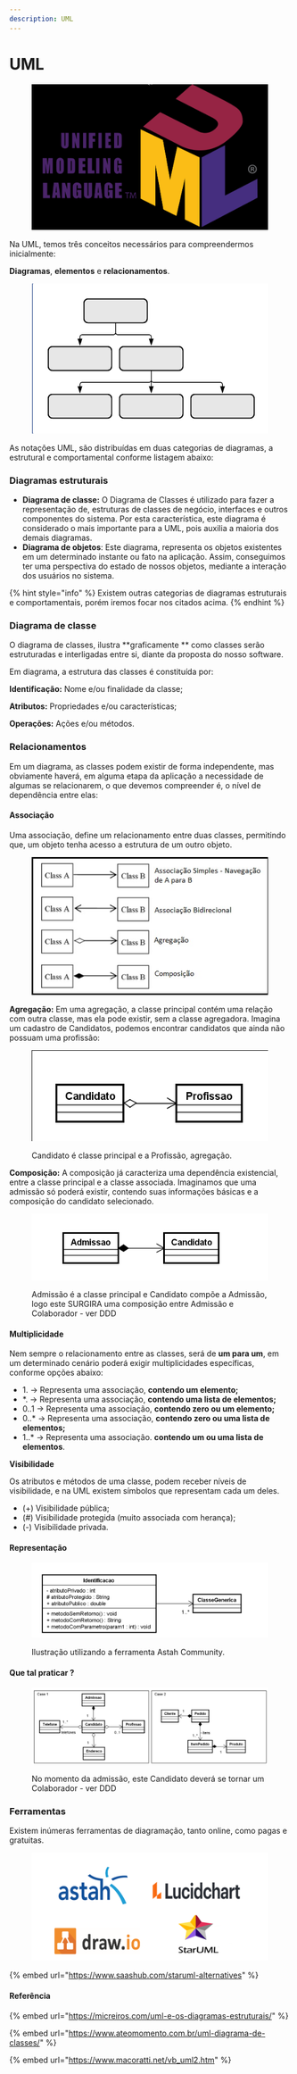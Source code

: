 ```yaml
---
description: UML
---
```


# UML

<figure><img src="../../.gitbook/assets/image (22).png" alt=""><figcaption></figcaption></figure>

Na UML, temos três conceitos necessários para compreendermos inicialmente:

**Diagramas**, **elementos** e **relacionamentos**.

<figure><img src="../../.gitbook/assets/image (24).png" alt=""><figcaption></figcaption></figure>

As notações UML, são distribuídas em duas categorias de diagramas, a estrutural e comportamental conforme listagem abaixo:

### Diagramas estruturais

* **Diagrama de classe:** O Diagrama de Classes é utilizado para fazer a representação de, estruturas de classes de negócio, interfaces e outros componentes do sistema. Por esta característica, este diagrama é considerado o mais importante para a UML, pois auxilia a maioria dos demais diagramas.
* **Diagrama de objetos**: Este diagrama, representa os objetos existentes em um determinado instante ou fato na aplicação. Assim, conseguimos ter uma perspectiva do estado de nossos objetos, mediante a interação dos usuários no sistema.

{% hint style="info" %}
Existem outras categorias de diagramas estruturais e comportamentais, porém iremos focar nos citados acima.
{% endhint %}

### Diagrama de classe

O diagrama de classes, ilustra \*\*graficamente \*\* como classes serão estruturadas e interligadas entre si, diante da proposta do nosso software.

Em diagrama, a estrutura das classes é constituída por:

**Identificação:** Nome e/ou finalidade da classe;

**Atributos:** Propriedades e/ou características;

**Operações:** Ações e/ou métodos.

### Relacionamentos

Em um diagrama, as classes podem existir de forma independente, mas obviamente haverá, em alguma etapa da aplicação a necessidade de algumas se relacionarem, o que devemos compreender é, o nível de dependência entre elas:

#### Associação

Uma associação, define um relacionamento entre duas classes, permitindo que, um objeto tenha acesso a estrutura de um outro objeto.

<figure><img src="../../.gitbook/assets/image (25).png" alt=""><figcaption></figcaption></figure>

**Agregação:** Em uma agregação, a classe principal contém uma relação com outra classe, mas ela pode existir, sem a classe agregadora. Imagina um cadastro de Candidatos, podemos encontrar candidatos que ainda não possuam uma profissão:

<figure><img src="../../.gitbook/assets/image (26).png" alt=""><figcaption><p>Candidato é classe principal e a Profissão, agregação.</p></figcaption></figure>

**Composição:** A composição já caracteriza uma dependência existencial, entre a classe principal e a classe associada. Imaginamos que uma admissão só poderá existir, contendo suas informações básicas e a composição do candidato selecionado.

<figure><img src="../../.gitbook/assets/image (27).png" alt=""><figcaption><p>Admissão é a classe principal e Candidato compõe a Admissão, logo este SURGIRA uma composição entre Admissão e Colaborador - ver DDD</p></figcaption></figure>

#### Multiplicidade

Nem sempre o relacionamento entre as classes, será de **um para um**, em um determinado cenário poderá exigir multiplicidades específicas, conforme opções abaixo:

* 1\. -> Representa uma associação, **contendo um elemento;**
* \*. -> Representa uma associação, **contendo uma lista de elementos;**
* 0..1 -> Representa uma associação, **contendo zero ou um elemento;**
* 0..\* -> Representa uma associação, **contendo zero ou uma lista de elementos;**
* 1..\* -> Representa uma associação. **contendo um ou uma lista de elementos**.

**Visibilidade**

Os atributos e métodos de uma classe, podem receber níveis de visibilidade, e na UML existem símbolos que representam cada um deles.

* (+) Visibilidade pública;
* (#) Visibilidade protegida (muito associada com herança);
* (-) Visibilidade privada.

#### Representação

<figure><img src="../../.gitbook/assets/image (28).png" alt=""><figcaption><p>Ilustração utilizando a ferramenta Astah Community.</p></figcaption></figure>

#### Que tal praticar ?

<figure><img src="../../.gitbook/assets/image (29).png" alt=""><figcaption><p>No momento da admissão, este Candidato deverá se tornar um Colaborador - ver DDD</p></figcaption></figure>

### Ferramentas

Existem inúmeras ferramentas de diagramação, tanto online, como pagas e gratuitas.

<figure><img src="../../.gitbook/assets/image (30).png" alt=""><figcaption></figcaption></figure>

{% embed url="https://www.saashub.com/staruml-alternatives" %}

#### Referência

{% embed url="https://micreiros.com/uml-e-os-diagramas-estruturais/" %}

{% embed url="https://www.ateomomento.com.br/uml-diagrama-de-classes/" %}

{% embed url="https://www.macoratti.net/vb_uml2.htm" %}
